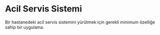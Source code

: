 # Acil Servis Sistemi
  Bir hastanedeki acil servis sistemini yürütmek için gerekli minimum özelliğe sahip bir uygulama.
